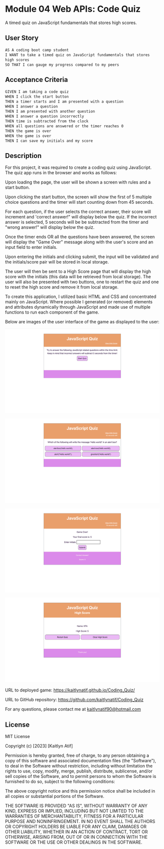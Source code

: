 # Module 04 Web APIs: Code Quiz

A timed quiz on JavaScript fundamentals that stores high scores.

## User Story

```
AS A coding boot camp student
I WANT to take a timed quiz on JavaScript fundamentals that stores high scores
SO THAT I can gauge my progress compared to my peers
```

## Acceptance Criteria

```
GIVEN I am taking a code quiz
WHEN I click the start button
THEN a timer starts and I am presented with a question
WHEN I answer a question
THEN I am presented with another question
WHEN I answer a question incorrectly
THEN time is subtracted from the clock
WHEN all questions are answered or the timer reaches 0
THEN the game is over
WHEN the game is over
THEN I can save my initials and my score
```

## Description

For this project, it was required to create a coding quiz using JavaScript. The quiz app runs in the browser and works as follows:

Upon loading the page, the user will be shown a screen with rules and a start button.

Upon clicking the start button, the screen will show the first of 5 multiple choice questions and the timer will start counting down from 45 seconds.

For each question, if the user selects the correct answer, their score will increment and 'correct answer!" will display below the quiz. If the incorrect answer is selected, 5 seconds will be be subtracted from the timer and "wrong answer!" will display below the quiz.

Once the timer ends OR all the questions have been answered, the screen will display the "Game Over" message along with the user's score and an input field to enter initials.

Upon entering the initials and clicking submit, the input will be validated and the initials/score pair will be stored in local storage.

The user will then be sent to a High Score page that will display the high score with the initials (this data will be retrieved from local storage). The user will also be presented with two buttons, one to restart the quiz and one to reset the high score and remove it from local storage.

To create this application, I utilized basic HTML and CSS and concentrated mainly on JavaScript. Where possible I generated (or removed) elements and attributes dynamically through JavaScript and made use of multiple functions to run each component of the game.

Below are images of the user interface of the game as displayed to the user:

![A user clicks through an interactive coding quiz, then enters initials to save the high score before resetting and starting over.](./Assets/screenshot_codingquiz1.png)

![A user clicks through an interactive coding quiz, then enters initials to save the high score before resetting and starting over.](./Assets/screenshot_codingquiz2.png)

![A user clicks through an interactive coding quiz, then enters initials to save the high score before resetting and starting over.](./Assets/screenshot_codingquiz3.png)

![A user clicks through an interactive coding quiz, then enters initials to save the high score before resetting and starting over.](./Assets/screenshot_codingquiz4.png)

URL to deployed game:
https://kaitlynatif.github.io/Coding_Quiz/

URL to GitHub repository:
https://github.com/kaitlynatif/Coding_Quiz

For any questions, please contact me at kaitlynatif90@hotmail.com

## License

MIT License

Copyright (c) [2023] [Kaitlyn Atif]

Permission is hereby granted, free of charge, to any person obtaining a copy of this software and associated documentation files (the "Software"), to deal in the Software without restriction, including without limitation the rights to use, copy, modify, merge, publish, distribute, sublicense, and/or sell copies of the Software, and to permit persons to whom the Software is furnished to do so, subject to the following conditions:

The above copyright notice and this permission notice shall be included in all copies or substantial portions of the Software.

THE SOFTWARE IS PROVIDED "AS IS", WITHOUT WARRANTY OF ANY KIND, EXPRESS OR IMPLIED, INCLUDING BUT NOT LIMITED TO THE WARRANTIES OF MERCHANTABILITY, FITNESS FOR A PARTICULAR PURPOSE AND NONINFRINGEMENT. IN NO EVENT SHALL THE AUTHORS OR COPYRIGHT HOLDERS BE LIABLE FOR ANY CLAIM, DAMAGES OR OTHER LIABILITY, WHETHER IN AN ACTION OF CONTRACT, TORT OR OTHERWISE, ARISING FROM, OUT OF OR IN CONNECTION WITH THE SOFTWARE OR THE USE OR OTHER DEALINGS IN THE SOFTWARE.